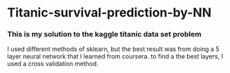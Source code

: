# Titanic-survival-prediction-by-NN

### This is my solution to the kaggle titanic data set problem
I used different methods of sklearn, but the best result was from doing a 5 layer neural network that I learned from coursera.
to find a the best layers, I used a cross validation method.
